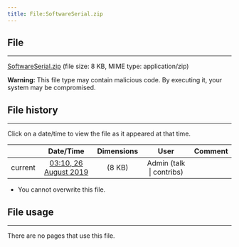 ```yaml
---
title: File:SoftwareSerial.zip
---
```


## File
--------

[SoftwareSerial.zip](https://wiki.elecrow.com/images/d/d3/SoftwareSerial.zip) (file size: 8 KB, MIME type: application/zip)

**Warning:** This file type may contain malicious code. By executing it, your system may be compromised.

## File history
--------

Click on a date/time to view the file as it appeared at that time.

|         |                          Date/Time                           | Dimensions  |                             User                             | Comment |
| :-----: | :----------------------------------------------------------: | :---------: | :----------------------------------------------------------: | :-----: |
| current | [03:10, 26 August 2019](https://wiki.elecrow.com/images/d/d3/SoftwareSerial.zip) | (8 KB) | Admin (talk \| contribs) |         |

- You cannot overwrite this file.

## File usage
--------

There are no pages that use this file.
